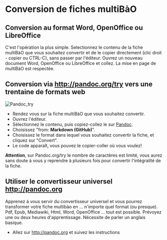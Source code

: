 # Conversion de fiches multiBàO

## Conversion au format Word, OpenOffice ou LibreOffice

C'est l'opération la plus simple.
Selectionnez le contenu de la fiche multiBàO que vous souhaitez convertir et de le copier directement (clic droit - copier ou CTRL-C), sans passer par l'éditeur.
Ouvrez un nouveau document Word, OpenOffice ou LibreOffice et collez. La mise en page de multiBàO est respectée.

## Conversion via http://pandoc.org/try vers une trentaine de formats web 

![Pandoc_try](https://framapic.org/WCKY3EmBJqNP/NqxlY30GLvUE)

* Rendez vous sur la fiche multiBàO que vous souhaitez convertir.
* Ouvrez l'éditeur. 
* Sélectionnez le contenu, puis copiez-collez le sur [Pandoc](http://pandoc.org/try/). 
* Choisissez "from: **Markdown (GitHub)**".
* Choisissez le format dans lequel vous souhaitez convertir la fiche, et cliquez sur "Convert". 
* Le code apparaît, vous pouvez le copier-coller où vous voulez!

**Attention**, sur Pandoc.org/try le nombre de caractères est limité, vous aurez sans doute à vous y reprendre à plusieurs fois pour convertir l'intégralité de la fiche.

## Utiliser le convertisseur universel http://pandoc.org

Apprenez à vous servir du convertisseur universel et vous pourrez transformer votre fiche multibào en ... n'importe quel format (ou presque). Pdf, Epub, Mediawiki, Html, Word, OpenOffice ... tout est possible. Prévoyez une ou deux heures d'apprentissage. Nécessite de parler un anglais basique. 

* Allez sur http://pandoc.org et suivez les instructions
